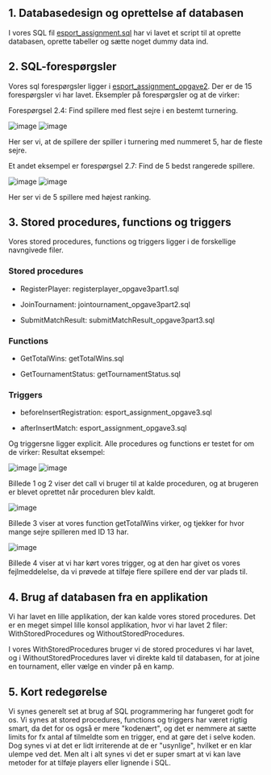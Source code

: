 ## 1. Databasedesign og oprettelse af databasen

I vores SQL fil [esport_assignment.sql](esport_assignment.sql) har vi lavet et script til at oprette databasen, oprette tabeller og sætte noget dummy data ind.

## 2. SQL-forespørgsler

Vores sql forespørgsler ligger i [esport_assignment_opgave2](esport_assignment_opgave2.sql). Der er de 15 forespørgsler vi har lavet. 
Eksempler på forespørgsler og at de virker: 

Forespørgsel 2.4:
Find spillere med flest sejre i en bestemt turnering.

![image](https://github.com/user-attachments/assets/a0259aa3-1c83-422e-a6aa-36aacb27e099)
![image](https://github.com/user-attachments/assets/440eb3cf-93c0-46cd-b350-a8f0ecc2ff48)

Her ser vi, at de spillere der spiller i turnering med nummeret 5, har de fleste sejre. 

Et andet eksempel er forespørgsel 2.7:
Find de 5 bedst rangerede spillere.

![image](https://github.com/user-attachments/assets/5b9d2601-5796-4fd1-af32-d1620c08f596)
![image](https://github.com/user-attachments/assets/9cbc8558-5c8e-44f9-871f-d268a36c495b)

Her ser vi de 5 spillere med højest ranking.


## 3. Stored procedures, functions og triggers

Vores stored procedures, functions og triggers ligger i de forskellige navngivede filer. 

### Stored procedures

- RegisterPlayer: registerplayer_opgave3part1.sql

- JoinTournament: jointournament_opgave3part2.sql

- SubmitMatchResult: submitMatchResult_opgave3part3.sql

### Functions

- GetTotalWins: getTotalWins.sql

- GetTournamentStatus: getTournamentStatus.sql

### Triggers

- beforeInsertRegistration: esport_assignment_opgave3.sql

- afterInsertMatch: esport_assignment_opgave3.sql

Og triggersne ligger explicit. Alle procedures og functions er testet for om de virker: 
Resultat eksempel: 

![image](https://github.com/user-attachments/assets/31e44da8-825c-4e59-9f98-00f46898621d)
![image](https://github.com/user-attachments/assets/5c78e267-5c6b-4d73-8a11-8f2d2fbecbff)

Billede 1 og 2 viser det call vi bruger til at kalde proceduren, og at brugeren er blevet oprettet når proceduren blev kaldt.

![image](https://github.com/user-attachments/assets/511aef72-2101-471d-aa59-22e09a48f080)

Billede 3 viser at vores function getTotalWins virker, og tjekker for hvor mange sejre spilleren med ID 13 har. 

![image](https://github.com/user-attachments/assets/b1358d37-c128-4657-a69a-39b9c9e3df48)

Billede 4 viser at vi har kørt vores trigger, og at den har givet os vores fejlmeddelelse, da vi prøvede at tilføje flere spillere end der var plads til.

## 4. Brug af databasen fra en applikation

Vi har lavet en lille applikation, der kan kalde vores stored procedures. 
Det er en meget simpel lille konsol applikation, hvor vi har lavet 2 filer: WithStoredProcedures og WithoutStoredProcedures.

I vores WithStoredProcedures bruger vi de stored procedures vi har lavet, og i WithoutStoredProcedures laver vi direkte kald til databasen, for at joine en tournament, eller vælge en vinder på en kamp.

## 5. Kort redegørelse 
Vi synes generelt set at brug af SQL programmering har fungeret godt for os. 
Vi synes at stored procedures, functions og triggers har været rigtig smart, da det for os også er mere "kodenært", og det er nemmere at sætte limits for fx antal af tilmeldte som en trigger, end at gøre det i selve koden. 
Dog synes vi at det er lidt irriterende at de er "usynlige", hvilket er en klar ulempe ved det. 
Men alt i alt synes vi det er super smart at vi kan lave metoder for at tilføje players eller lignende i SQL.

